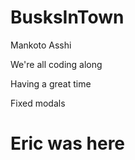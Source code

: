 # BusksInTown

Mankoto Asshi

We're all coding along

Having a great time

Fixed modals

# Eric was here
